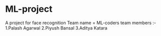 # ML-project
A project for face recognition
Team name = ML-coders
team members :-
1.Palash Agarwal
2.Piyush Bansal
3.Aditya Katara
